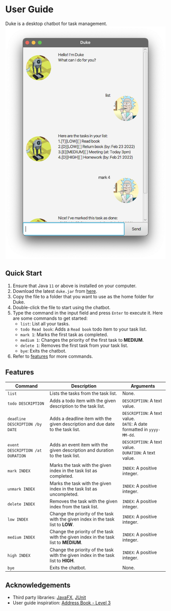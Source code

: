 # User Guide
Duke is a desktop chatbot for task management.
![Test](Ui.png)

## Quick Start
1. Ensure that Java `11` or above is installed on your computer.
2. Download the latest `duke.jar` from [here](https://github.com/chuabingquan/ip/releases/tag/A-Release).
3. Copy the file to a folder that you want to use as the home folder for Duke.
4. Double-click the file to start using the chatbot.
5. Type the command in the input field and press `Enter` to execute it. Here are some commands to get started:
    - `list`: List all your tasks.
    - `todo Read book`: Adds a `Read book` todo item to your task list.
    - `mark 1`: Marks the first task as completed.
    - `medium 1`: Changes the priority of the first task to __MEDIUM__.
    - `delete 1`: Removes the first task from your task list.
    - `bye`: Exits the chatbot.
6. Refer to [features](#features) for more commands.

## Features 

| Command                          | Description                                                                          | Arguments                                                                     |
|----------------------------------|--------------------------------------------------------------------------------------|-------------------------------------------------------------------------------|
| `list`                           | Lists the tasks from the task list.                                                  | None.                                                                         |
| `todo DESCRIPTION`               | Adds a todo item with the given description to the task list.                        | `DESCRIPTION`: A text value.                                                  |
| `deadline DESCRIPTION /by DATE`  | Adds a deadline item with the given description and due date to the task list.       | `DESCRIPTION`: A text value. <br /> `DATE`: A date formatted in `yyyy-MM-dd`. |
| `event DESCRIPTION /at DURATION` | Adds an event item with the given description and duration to the task list.         | `DESCRIPTION`: A text value. <br /> `DURATION`: A text value.                 |
| `mark INDEX`                     | Marks the task with the given index in the task list as completed.                   | `INDEX`: A positive integer.                                                  |
| `unmark INDEX`                   | Marks the task with the given index in the task list as uncompleted.                 | `INDEX`: A positive integer.                                                  |
| `delete INDEX`                   | Removes the task with the given index from the task list.                            | `INDEX`: A positive integer.                                                  |
| `low INDEX`                      | Change the priority of the task with the given index in the task list to __LOW__.    | `INDEX`: A positive integer.                                                  |
| `medium INDEX`                   | Change the priority of the task with the given index in the task list to __MEDIUM__. | `INDEX`: A positive integer.                                                  |
| `high INDEX`                     | Change the priority of the task with the given index in the task list to __HIGH__.   | `INDEX`: A positive integer.                                                  |
| `bye`                            | Exits the chatbot.                                                                   | None.                                                                         |

## Acknowledgements
- Third party libraries: [JavaFX](https://openjfx.io/), [JUnit](https://junit.org/)
- User guide inspiration: [Address Book - Level 3](https://github.com/se-edu/addressbook-level3)


